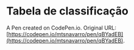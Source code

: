 # Tabela de classificação

A Pen created on CodePen.io. Original URL: [https://codepen.io/mtsnavarro/pen/qBYadEB](https://codepen.io/mtsnavarro/pen/qBYadEB).

